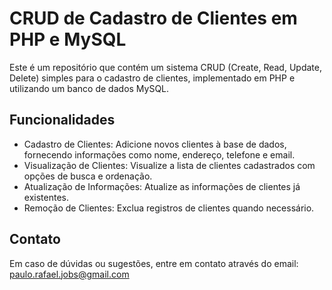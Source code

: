 # CRUD de Cadastro de Clientes em PHP e MySQL
Este é um repositório que contém um sistema CRUD (Create, Read, Update, Delete) simples para o cadastro de clientes, implementado em PHP e utilizando um banco de dados MySQL.

## Funcionalidades
-  Cadastro de Clientes: Adicione novos clientes à base de dados, fornecendo informações como nome, endereço, telefone e email.
-  Visualização de Clientes: Visualize a lista de clientes cadastrados com opções de busca e ordenação.
-  Atualização de Informações: Atualize as informações de clientes já existentes.
-  Remoção de Clientes: Exclua registros de clientes quando necessário.

## Contato
Em caso de dúvidas ou sugestões, entre em contato através do email: paulo.rafael.jobs@gmail.com
